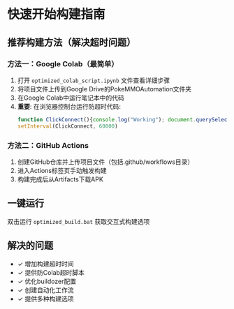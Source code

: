 # 快速开始构建指南

## 推荐构建方法（解决超时问题）

### 方法一：Google Colab（最简单）
1. 打开 `optimized_colab_script.ipynb` 文件查看详细步骤
2. 将项目文件上传到Google Drive的PokeMMOAutomation文件夹
3. 在Google Colab中运行笔记本中的代码
4. **重要**: 在浏览器控制台运行防超时代码:
   ```javascript
   function ClickConnect(){console.log("Working"); document.querySelector("colab-toolbar-button#connect").click();}
   setInterval(ClickConnect, 60000)
   ```

### 方法二：GitHub Actions
1. 创建GitHub仓库并上传项目文件（包括.github/workflows目录）
2. 进入Actions标签页手动触发构建
3. 构建完成后从Artifacts下载APK

## 一键运行
双击运行 `optimized_build.bat` 获取交互式构建选项

## 解决的问题
- ✓ 增加构建超时时间
- ✓ 提供防Colab超时脚本
- ✓ 优化buildozer配置
- ✓ 创建自动化工作流
- ✓ 提供多种构建选项
